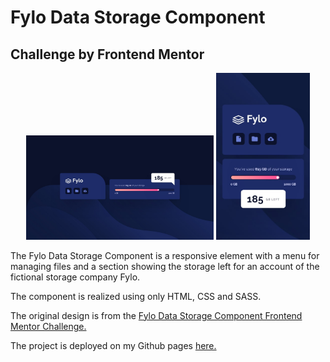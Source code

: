 # Fylo Data Storage Component 

## Challenge by Frontend Mentor

<div align="center">
<img  src="./design/desktop-design.jpg" width="300px">
<img  src="./design/mobile-design.jpg" width="150px">

</div>

The Fylo Data Storage Component is a responsive element with a menu for managing files and a section  showing the storage left for an account of the fictional storage company Fylo.

The component is realized using only HTML, CSS and SASS.


The original design is from the  [Fylo Data Storage Component Frontend Mentor Challenge. ](https://www.frontendmentor.io/challenges/fylo-data-storage-component-1dZPRbV5n)

The project is deployed on my Github pages [here.](https://aleperf.github.io/fylo-data-storage-component/)